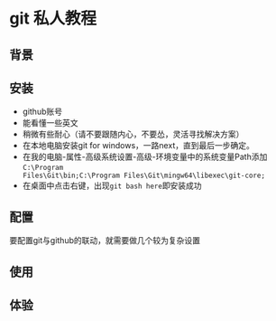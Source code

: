 # git 私人教程

## 背景

## 安装
- github账号
- 能看懂一些英文
- 稍微有些耐心（请不要跟随内心，不要怂，灵活寻找解决方案）
- 在本地电脑安装git for windows，一路next，直到最后一步确定。
- 在我的电脑-属性-高级系统设置-高级-环境变量中的系统变量Path添加<code>C:\Program Files\Git\bin;C:\Program Files\Git\mingw64\libexec\git-core;</code>
- 在桌面中点击右键，出现<code>git bash here</code>即安装成功

## 配置
要配置git与github的联动，就需要做几个较为复杂设置 

## 使用

## 体验

